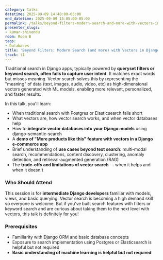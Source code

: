 ```yaml
---
category: talks
datetime: 2025-09-09 14:40:00-05:00
end_datetime: 2025-09-09 15:05:00-05:00
permalink: /talks/beyond-filters-modern-search-and-more-with-vectors-in-django/
presenter_slugs:
- kumar-shivendu
room: Room B
tags:
- Databases
title: 'Beyond Filters: Modern Search (and more) with Vectors in Django'
track: t1
---
```


Traditional search in Django apps, typically powered by **queryset filters or keyword search, often fails to capture user intent**. It matches exact words but misses meaning. Vector search solves this by representing the "meaning" of data (text, images, audio, video, etc) as high-dimensional vectors generated with ML models, enabling more relevant, personalized, and faster results. 

In this talk, you'll learn:
- When traditional search with Postgres or Elasticsearch falls short
- What vectors are, how vector search works, and when vector databases help
- How to **integrate vector databases into your Django models** using django-semantic-search
- A **demo of "More products like this" feature with vectors in a Django e-commerce app**
- Brief understanding of **use cases beyond text search**: multi-modal search, recommendations, content discovery, clustering, anomaly detection, and retrieval-augmented generation (RAG)
- The **trade-offs and limitations of vector search** — when it helps and when it doesn't

### Who Should Attend
This session is for **intermediate Django developers** familiar with models, views, and basic querying. Vector search is becoming a high demand skill so everyone is welcome. But if you've built search features with filters or keyword search and are curious about taking them to the next level with vectors, this talk is definitely for you! 

### Prerequisites
- Familiarity with Django ORM and basic database concepts
- Exposure to search implementation using Postgres or Elasticsearch is helpful but not required
- **Basic understanding of machine learning is helpful but not required**